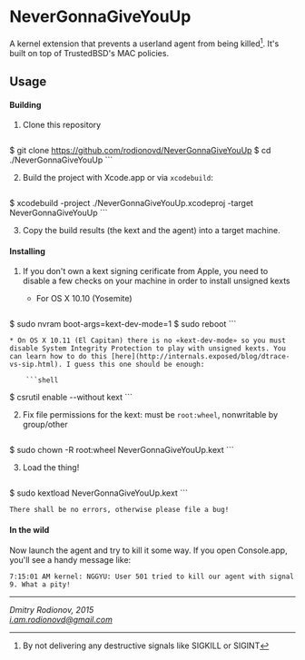 # NeverGonnaGiveYouUp

A kernel extension that prevents a userland agent from being killed[^1]. It's built on top of TrustedBSD's MAC policies.

[^1]: By not delivering any destructive signals like SIGKILL or SIGINT

## Usage

#### Building

1. Clone this repository

    ```shell
$ git clone https://github.com/rodionovd/NeverGonnaGiveYouUp
$ cd ./NeverGonnaGiveYouUp
    ```

2. Build the project with Xcode.app or via `xcodebuild`:

    ```shell
$ xcodebuild -project ./NeverGonnaGiveYouUp.xcodeproj -target NeverGonnaGiveYouUp
    ```

3. Copy the build results (the kext and the agent) into a target machine.

#### Installing

1. If you don't own a kext signing cerificate from Apple, you need to disable a few checks on your machine in order to install unsigned kexts

    * For OS X 10.10 (Yosemite)

        ```shell
$ sudo nvram boot-args=kext-dev-mode=1
$ sudo reboot
        ```

    * On OS X 10.11 (El Capitan) there is no «kext-dev-mode» so you must disable System Integrity Protection to play with unsigned kexts. You can learn how to do this [here](http://internals.exposed/blog/dtrace-vs-sip.html). I guess this one should be enough:

        ```shell
$ csrutil enable --without kext
        ```

2. Fix file permissions for the kext: must be `root:wheel`, nonwritable by group/other

    ```shell
$ sudo chown -R root:wheel NeverGonnaGiveYouUp.kext
    ```

3. Load the thing!

    ```shell
$ sudo kextload NeverGonnaGiveYouUp.kext
    ```

    There shall be no errors, otherwise please file a bug!

#### In the wild

Now launch the agent and try to kill it some way. If you open Console.app, you'll see a handy message like:

```
7:15:01 AM kernel: NGGYU: User 501 tried to kill our agent with signal 9. What a pity!
```

------

*Dmitry Rodionov, 2015*  
*i.am.rodionovd@gmail.com*

